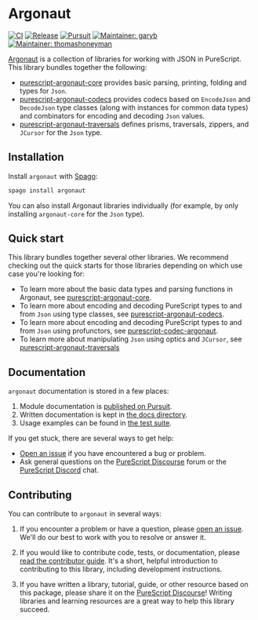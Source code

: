 # Argonaut

[![CI](https://github.com/purescript-contrib/purescript-argonaut/workflows/CI/badge.svg?branch=main)](https://github.com/purescript-contrib/purescript-argonaut/actions?query=workflow%3ACI+branch%3Amain)
[![Release](http://img.shields.io/github/release/purescript-contrib/purescript-argonaut.svg)](https://github.com/purescript-contrib/purescript-argonaut/releases)
[![Pursuit](http://pursuit.purescript.org/packages/purescript-argonaut/badge)](http://pursuit.purescript.org/packages/purescript-argonaut)
[![Maintainer: garyb](https://img.shields.io/badge/maintainer-garyb-teal.svg)](http://github.com/garyb)
[![Maintainer: thomashoneyman](https://img.shields.io/badge/maintainer-thomashoneyman-teal.svg)](http://github.com/thomashoneyman)

[Argonaut](https://github.com/purescript-contrib/purescript-argonaut) is a collection of libraries for working with JSON in PureScript. This library bundles together the following:

- [purescript-argonaut-core](https://github.com/purescript-contrib/purescript-argonaut-core) provides basic parsing, printing, folding and types for `Json`.
- [purescript-argonaut-codecs](https://github.com/purescript-contrib/purescript-argonaut-codecs) provides codecs based on `EncodeJson` and `DecodeJson` type classes (along with instances for common data types) and combinators for encoding and decoding `Json` values.
- [purescript-argonaut-traversals](https://github.com/purescript-contrib/purescript-argonaut-traversals) defines prisms, traversals, zippers, and `JCursor` for the `Json` type.

## Installation

Install `argonaut` with [Spago](https://github.com/purescript/spago):

```sh
spago install argonaut
```

You can also install Argonaut libraries individually (for example, by only installing `argonaut-core` for the `Json` type).

## Quick start

This library bundles together several other libraries. We recommend checking out the quick starts for those libraries depending on which use case you're looking for:

- To learn more about the basic data types and parsing functions in Argonaut, see [purescript-argonaut-core](https://github.com/purescript-contrib/purescript-argonaut-core).
- To learn more about encoding and decoding PureScript types to and from `Json` using type classes, see [purescript-argonaut-codecs](https://github.com/purescript-contrib/purescript-argonaut-codecs).
- To learn more about encoding and decoding PureScript types to and from `Json` using profunctors, see [purescript-codec-argonaut](https://github.com/garyb/purescript-codec-argonaut).
- To learn more about manipulating `Json` using optics and `JCursor`, see [purescript-argonaut-traversals](https://github.com/purescript-contrib/purescript-argonaut-traversals)

## Documentation

`argonaut` documentation is stored in a few places:

1. Module documentation is [published on Pursuit](https://pursuit.purescript.org/packages/purescript-argonaut).
2. Written documentation is kept in [the docs directory](./docs).
3. Usage examples can be found in [the test suite](./test).

If you get stuck, there are several ways to get help:

- [Open an issue](https://github.com/purescript-contrib/purescript-argonaut/issues) if you have encountered a bug or problem.
- Ask general questions on the [PureScript Discourse](https://discourse.purescript.org) forum or the [PureScript Discord](https://purescript.org/chat) chat.

## Contributing

You can contribute to `argonaut` in several ways:

1. If you encounter a problem or have a question, please [open an issue](https://github.com/purescript-contrib/purescript-argonaut/issues). We'll do our best to work with you to resolve or answer it.

2. If you would like to contribute code, tests, or documentation, please [read the contributor guide](./CONTRIBUTING.md). It's a short, helpful introduction to contributing to this library, including development instructions.

3. If you have written a library, tutorial, guide, or other resource based on this package, please share it on the [PureScript Discourse](https://discourse.purescript.org)! Writing libraries and learning resources are a great way to help this library succeed.
